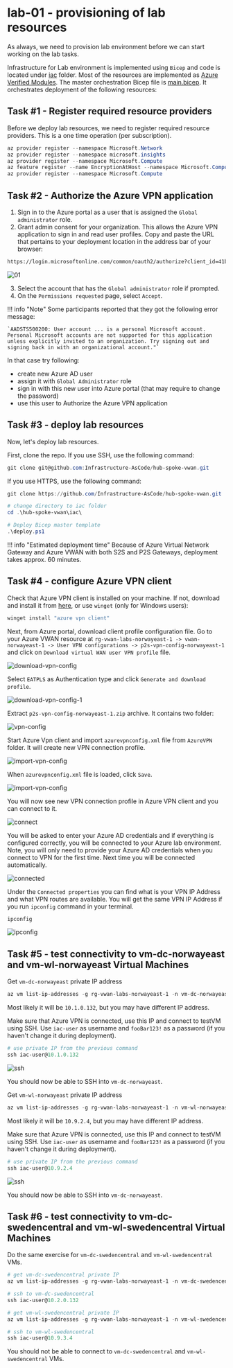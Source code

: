 # lab-01 - provisioning of lab resources

As always, we need to provision lab environment before we can start working on the lab tasks. 

Infrastructure for Lab environment is implemented using `Bicep` and code is located under [iac](https://github.com/Infrastructure-AsCode/hub-spoke-vwan/tree/main/iac) folder. Most of the resources are implemented as [Azure Verified Modules](https://azure.github.io/Azure-Verified-Modules/indexes/bicep/bicep-resource-modules/). The master orchestration Bicep file is [main.bicep](https://github.com/Infrastructure-AsCode/hub-spoke-vwan/blob/main/iac/main.bicep). It orchestrates deployment of the following resources:


## Task #1 - Register required resource providers

Before we deploy lab resources, we need to register required resource providers. This is a one time operation (per subscription).

```powershell
az provider register --namespace Microsoft.Network
az provider register --namespace microsoft.insights
az provider register --namespace Microsoft.Compute
az feature register --name EncryptionAtHost --namespace Microsoft.Compute
az provider register --namespace Microsoft.Compute
```

## Task #2 - Authorize the Azure VPN application

1. Sign in to the Azure portal as a user that is assigned the `Global administrator` role.
2. Grant admin consent for your organization. This allows the Azure VPN application to sign in and read user profiles. Copy and paste the URL that pertains to your deployment location in the address bar of your browser:

```txt
https://login.microsoftonline.com/common/oauth2/authorize?client_id=41b23e61-6c1e-4545-b367-cd054e0ed4b4&response_type=code&redirect_uri=https://portal.azure.com&nonce=1234&prompt=admin_consent
```

![01](../../assets/images/lab-01/01.png)

3. Select the account that has the `Global administrator` role if prompted.
4. On the `Permissions requested` page, select `Accept`.

!!! info "Note"
    Some participants reported that they got the following error message:

    `AADSTS500200: User account ... is a personal Microsoft account. Personal Microsoft accounts are not supported for this application unless explicitly invited to an organization. Try signing out and signing back in with an organizational account."`    

In that case try following:

- create new Azure AD user
- assign it with `Global Administrator` role
- sign in with this new user into Azure portal (that may require to change the password)
- use this user to Authorize the Azure VPN application

## Task #3 - deploy lab resources

Now, let's deploy lab resources.

First, clone the repo. If you use SSH, use the following command:

```powershell
git clone git@github.com:Infrastructure-AsCode/hub-spoke-vwan.git
```

If you use HTTPS, use the following command:

```powershell
git clone https://github.com/Infrastructure-AsCode/hub-spoke-vwan.git
```

```powershell
# change directory to iac folder
cd .\hub-spoke-vwan\iac\

# Deploy Bicep master template
.\deploy.ps1
```

!!! info "Estimated deployment time"
    Because of Azure Virtual Network Gateway and Azure VWAN with both S2S and P2S Gateways, deployment takes approx. 60 minutes.

## Task #4 - configure Azure VPN client

Check that Azure VPN client is installed on your machine. If not, download and install it from [here](https://www.microsoft.com/en-us/p/azure-vpn-client/9np355qt2sqb?activetab=pivot:overviewtab), or use `winget` (only for Windows users):

```powershell
winget install "azure vpn client"
```

Next, from Azure portal, download client profile configuration file. Go to your Azure VWAN resource at `rg-vwan-labs-norwayeast-1 -> vwan-norwayeast-1 -> User VPN configurations -> p2s-vpn-config-norwayeast-1` and click on `Download virtual WAN user VPN profile` file.

![download-vpn-config](../../assets/images/lab-01/download-vpn-config.png)

Select `EATPLS` as Authentication type and click `Generate and download profile`.

![download-vpn-config-1](../../assets/images/lab-01/download-vpn-config-1.png)

Extract `p2s-vpn-config-norwayeast-1.zip` archive. It contains two folder:

![vpn-config](../../assets/images/lab-01/vpn-client-config-folders.png)

Start Azure Vpn client and import `azurevpnconfig.xml` file from `AzureVPN` folder. It will create new VPN connection profile. 

![import-vpn-config](../../assets/images/lab-01/import-vpn-config.png)

When `azurevpnconfig.xml` file is loaded, click `Save`.

![import-vpn-config](../../assets/images/lab-01/import-vpn-config-1.png)

You will now see new VPN connection profile in Azure VPN client and you can connect to it.

![connect](../../assets/images/lab-01/vpn-connect.png)

You will be asked to enter your Azure AD credentials and if everything is configured correctly, you will be connected to your Azure lab environment. Note, you will only need to provide your Azure AD credentials when you connect to VPN for the first time. Next time you will be connected automatically.

![connected](../../assets/images/lab-01/vpn-connected.png)

Under the `Connected properties` you can find what is your VPN IP Address and what VPN routes are available. You will get the same VPN IP Address if you run `ipconfig` command in your terminal.

```powershell
ipconfig
```

![ipconfig](../../assets/images/lab-01/ipconfig.png)

## Task #5 - test connectivity to vm-dc-norwayeast and vm-wl-norwayeast Virtual Machines

Get `vm-dc-norwayeast` private IP address 

```powershell
az vm list-ip-addresses -g rg-vwan-labs-norwayeast-1 -n vm-dc-norwayeast --query  [0].virtualMachine.network.privateIpAddresses[0] -o tsv
```

Most likely it will be `10.1.0.132`, but you may have different IP address.

Make sure that Azure VPN is connected, use this IP and connect to testVM using SSH. Use `iac-user` as username and `fooBar123!` as a password (if you haven't change it during deployment).

```powershell
# use private IP from the previous command
ssh iac-user@10.1.0.132
```

![ssh](../../assets/images/lab-01/ssh1.png)

You should now be able to SSH into `vm-dc-norwayeast`.

Get `vm-wl-norwayeast` private IP address 

```powershell
az vm list-ip-addresses -g rg-vwan-labs-norwayeast-1 -n vm-wl-norwayeast --query  [0].virtualMachine.network.privateIpAddresses[0] -o tsv
```

Most likely it will be `10.9.2.4`, but you may have different IP address.

Make sure that Azure VPN is connected, use this IP and connect to testVM using SSH. Use `iac-user` as username and `fooBar123!` as a password (if you haven't change it during deployment).

```powershell
# use private IP from the previous command
ssh iac-user@10.9.2.4
```

![ssh](../../assets/images/lab-01/ssh2.png)

You should now be able to SSH into `vm-dc-norwayeast`.


## Task #6 - test connectivity to vm-dc-swedencentral and vm-wl-swedencentral Virtual Machines

Do the same exercise for `vm-dc-swedencentral` and `vm-wl-swedencentral` VMs.

```powershell
# get vm-dc-swedencentral private IP
az vm list-ip-addresses -g rg-vwan-labs-norwayeast-1 -n vm-dc-swedencentral --query  [0].virtualMachine.network.privateIpAddresses[0] -o tsv

# ssh to vm-dc-swedencentral
ssh iac-user@10.2.0.132

# get vm-wl-swedencentral private IP
az vm list-ip-addresses -g rg-vwan-labs-norwayeast-1 -n vm-wl-swedencentral --query  [0].virtualMachine.network.privateIpAddresses[0] -o tsv

# ssh to vm-wl-swedencentral
ssh iac-user@10.9.3.4
```

You should not be able to connect to `vm-dc-swedencentral` and `vm-wl-swedencentral` VMs.




